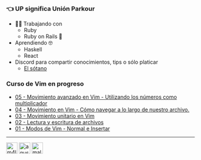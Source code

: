 ### :point_left: UP significa Unión Parkour

* :woman_technologist: Trabajando con
  * Ruby
  * Ruby on Rails :steam_locomotive:
* Aprendiendo :nerd_face:
  * Haskell
  * React
* Discord para compartir conocimientos, tips o sólo platicar
  * [El sótano](https://discord.gg/tCFxmCF)

### Curso de Vim en progreso
<!-- YOUTUBE:START -->
- [05 - Movimiento avanzado en Vim - Utilizando los números como multiplicador](https://www.youtube.com/watch?v=KbUpy56GqM4)
- [04 - Movimiento en Vim - Cómo navegar a lo largo de nuestro archivo.](https://www.youtube.com/watch?v=sICHhjkMsWs)
- [03 - Movimiento unitario en Vim](https://www.youtube.com/watch?v=2rgYHa_sOGI)
- [02 - Lectura y escritura de archivos](https://www.youtube.com/watch?v=mheqJ3YTPCo)
- [01 - Modos de Vim - Normal e Insertar](https://www.youtube.com/watch?v=EBdk88MVR6A)
<!-- YOUTUBE:END -->

---
<p align="left">
<a href="https://fb.com/m4ldad" target="blank"><img align="center" src="https://cdn.jsdelivr.net/npm/simple-icons@3.0.1/icons/facebook.svg" alt="m4ldad" height="30" width="30" /></a>
<a href="https://instagram.com/agus.vama" target="blank"><img align="center" src="https://cdn.jsdelivr.net/npm/simple-icons@3.0.1/icons/instagram.svg" alt="agus.vama" height="30" width="30" /></a>
<a href="https://www.youtube.com/channel/UCGesoeestar8QJlbW3m1toA" target="blank"><img align="center" src="https://cdn.jsdelivr.net/npm/simple-icons@3.0.1/icons/youtube.svg" alt="maldad" height="30" width="30" /></a>
</p>
